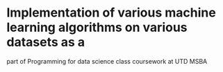 # Implementation of various machine learning algorithms on various datasets as a 
part of Programming for data science class coursework at UTD MSBA
